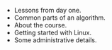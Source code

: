 * Lessons from day one.
* Common parts of an algorithm.
* About the course.
* Getting started with Linux.
* Some administrative details.
